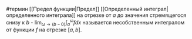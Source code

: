 #термин 
[[Предел функции|Предел]] [[Определенный интеграл|определенного интеграла]] на отрезке от $a$ до значения стремящегося снизу к $b$ - $\lim_{\omega \to (b - 0)}{\int_a^{\omega}{fdx}}$ называется несобственным интегралом от функции $f$ на отрезке $[a,b]$.
